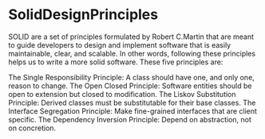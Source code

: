 # SolidDesignPrinciples

SOLID are a set of principles formulated by Robert C.Martin that are meant to guide developers to design and implement software that is easily maintainable, clear, and scalable. In other words, following these principles helps us to write a more solid software. These five principles are:

The Single Responsibility Principle: A class should have one, and only one, reason to change.
The Open Closed Principle: Software entities should be open to extension but closed to modification.
The Liskov Substitution Principle: Derived classes must be substitutable for their base classes.
The Interface Segregation Principle: Make fine-grained interfaces that are client specific.
The Dependency Inversion Principle: Depend on abstraction, not on concretion.
